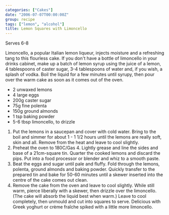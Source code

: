 ```yaml
---
categories: ["Cakes"]
date: "2006-07-07T00:00:00Z"
group: recipe
tags: ["lemon", "alcohol"]
title: Lemon Squares with Limoncello
---
```


Serves 6-8

Limoncello, a popular Italian lemon liqueur, injects moisture and a refreshing tang to this flourless cake. If you don't have a bottle of limoncello in your drinks cabinet, make up a batch of lemon syrup using the juice of a lemon, 4 tablespoons of caster sugar, 3-4 tablespoons of water and, if you wish, a splash of vodka. Boil the liquid for a few minutes until syrupy, then pour over the warm cake as soon as it comes out of the oven.

- 2 unwaxed lemons
- 4 large eggs
- 200g caster sugar
- 75g fine polenta
- 150g ground almonds
- 1 tsp baking powder
- 5-6 tbsp limoncello, to drizzle

1. Put the lemons in a saucepan and cover with cold water. Bring to the boil and simmer for about 1 - 1 1/2 hours until the lemons are really soft, skin and all. Remove from the heat and leave to cool slightly.
2. Preheat the oven to 180C/Gas 4. Lightly grease and line the sides and base of a 21cm-square tin. Quarter the cooked lemons and discard the pips. Put into a food processor or blender and whiz to a smooth paste.
3. Beat the eggs and sugar until pale and fluffy. Fold through the lemons, polenta, ground almonds and baking powder. Quickly transfer to the prepared tin and bake for 50-60 minutes until a skewer inserted into the centre of the cake comes out clean.
4. Remove the cake from the oven and leave to cool slightly. While still warm, pierce liberally with a skewer, then drizzle over the limoncello. (The cake will absorb the liquid best when warm.) Leave to cool completely, then unmould and cut into squares to serve. Delicious with Greek yoghurt or cr&egrave;me fra&icirc;che spiked with a little more limoncello.
